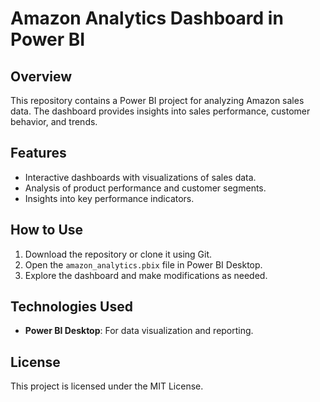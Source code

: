 # Amazon Analytics Dashboard in Power BI

## Overview
This repository contains a Power BI project for analyzing Amazon sales data. The dashboard provides insights into sales performance, customer behavior, and trends.

## Features
- Interactive dashboards with visualizations of sales data.
- Analysis of product performance and customer segments.
- Insights into key performance indicators.

## How to Use
1. Download the repository or clone it using Git.
2. Open the `amazon_analytics.pbix` file in Power BI Desktop.
3. Explore the dashboard and make modifications as needed.

## Technologies Used
- **Power BI Desktop**: For data visualization and reporting.

## License
This project is licensed under the MIT License.
